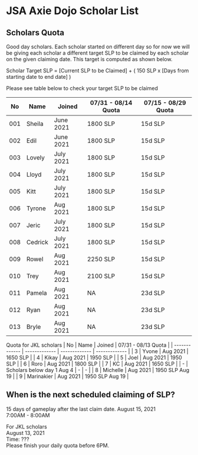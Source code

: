 # JSA Axie Dojo Scholar List



## Scholars Quota
Good day scholars. Each scholar started on different day so for now we will be giving each scholar a different target SLP to be claimed by each scholar on the given claiming date. This target is computed as shown below.  
  
Scholar Target SLP = [Current SLP to be Claimed] + ( 150 SLP x [Days from starting date to end date] )  
  
Please see table below to check your target SLP to be claimed

| No  | Name | Joined | 07/31 - 08/14 Quota | 07/15 - 08/29 Quota |
| ------------- | ------------- | ------------- | ------------- | ------------- |
| 001  | Sheila  | June 2021 | 1800 SLP | 15d SLP |
| 002  | Edil | June 2021 | 1800 SLP | 15d SLP |
| 003  | Lovely  | July 2021 | 1800 SLP | 15d SLP |
| 004  | Lloyd | July 2021 | 1800 SLP | 15d SLP |
| 005  | Kitt | July 2021 | 1800 SLP | 15d SLP |
| 006  | Tyrone | Aug 2021 | 1800 SLP | 15d SLP |
| 007  | Jeric | July 2021 | 1800 SLP | 15d SLP |
| 008  | Cedrick | July 2021 | 1800 SLP | 15d SLP |
| 009  | Rowel | Aug 2021 | 2250 SLP | 15d SLP |
| 010  | Trey | Aug 2021 | 2100 SLP | 15d SLP |
| 011  | Pamela | Aug 2021 | NA | 23d SLP |
| 012  | Ryan | Aug 2021 | NA | 23d SLP |
| 013  | Bryle | Aug 2021 | NA | 23d SLP |
  
Quota for JKL scholars
| No  | Name | Joined | 07/31 - 08/13 Quota |
| ------------- | ------------- | ------------- | ------------- |
| 3  | Yvone | Aug 2021 | 1650 SLP |
| 4  | Kikay | Aug 2021 | 1950 SLP |
| 5  | Joel | Aug 2021 | 1950 SLP |
| 6  | Roro | Aug 2021 | 1800 SLP |
| 7  | KC | Aug 2021 | 1650 SLP |
| -  | Scholars below day 1 Aug 4 | - | - |
| 8  | Michelle | Aug 2021 | 1950 SLP Aug 19 |
| 9  | Marinakier | Aug 2021 | 1950 SLP Aug 19 |


## When is the next scheduled claiming of SLP?
15 days of gameplay after the last claim date.
August 15, 2021  
7:00AM - 8:00AM
  
For JKL scholars  
August 13, 2021  
Time: ???  
Please finish your daily quota before 6PM.
<!--
## Scholars Record
| Name  | 06 | 07/15  | 07/30  | 08/14  |
| ------------- | ------------- | ------------- | ------------- | ------------- |
| Sheila  | O  | O  | O | Ongoing |
| Edil  | O | O  | O | Ongoing |
| Lovely  | NA  | X | O  | Ongoing |
| Lloyd  | NA  | X | O  | Ongoing |
| Kitt  | NA  | NA | O  | Ongoing |
| Tyrone | NA  | NA | NA  | Ongoing |
| Jeric | NA  | NA | O  | Ongoing |
| Cedrick | NA  | NA | X  | Ongoing |
| Rowel | NA  | NA | NA  | Ongoing |
| Trey | NA  | NA | NA  | Ongoing |
  
-->
